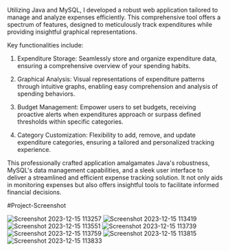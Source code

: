 Utilizing Java and MySQL, I developed a robust web application tailored to manage and analyze expenses efficiently. This comprehensive tool offers a spectrum of features, designed to meticulously track expenditures while providing insightful graphical representations.

Key functionalities include:

1. Expenditure Storage: Seamlessly store and organize expenditure data, ensuring a comprehensive overview of your spending habits.

2. Graphical Analysis: Visual representations of expenditure patterns through intuitive graphs, enabling easy comprehension and analysis of spending behaviors.

3. Budget Management: Empower users to set budgets, receiving proactive alerts when expenditures approach or surpass defined thresholds within specific categories.

4. Category Customization: Flexibility to add, remove, and update expenditure categories, ensuring a tailored and personalized tracking experience.

This professionally crafted application amalgamates Java's robustness, MySQL's data management capabilities, and a sleek user interface to deliver a streamlined and efficient expense tracking solution. It not only aids in monitoring expenses but also offers insightful tools to facilitate informed financial decisions.






#Project-Screenshot

![Screenshot 2023-12-15 113257](https://github.com/Shivangi917/ExpenseTracker/assets/132935093/f2b294c8-3c52-4851-9466-c45aab4179cc)
![Screenshot 2023-12-15 113419](https://github.com/Shivangi917/ExpenseTracker/assets/132935093/5f7e3978-9a83-4d49-969f-6dd6b8b49e97)
![Screenshot 2023-12-15 113551](https://github.com/Shivangi917/ExpenseTracker/assets/132935093/fe8bdcf1-bde0-40ea-8fd6-f829d2db32c4)
![Screenshot 2023-12-15 113739](https://github.com/Shivangi917/ExpenseTracker/assets/132935093/da22e8f8-2050-4925-8b46-86fe1aca005a)
![Screenshot 2023-12-15 113759](https://github.com/Shivangi917/ExpenseTracker/assets/132935093/5542c0df-9be6-4000-9d6a-e6ba4bc5f6d3)
![Screenshot 2023-12-15 113815](https://github.com/Shivangi917/ExpenseTracker/assets/132935093/57283451-ae31-42b4-8287-2c4c97c7248b)
![Screenshot 2023-12-15 113833](https://github.com/Shivangi917/ExpenseTracker/assets/132935093/7e876890-00ab-4a7e-8354-0fb1fddf02cb)
